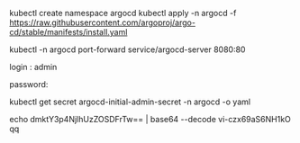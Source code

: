 <!-- quick start -->

kubectl create namespace argocd
kubectl apply -n argocd -f https://raw.githubusercontent.com/argoproj/argo-cd/stable/manifests/install.yaml

<!-- open port -->

kubectl -n argocd port-forward service/argocd-server 8080:80

<!-- initial credentials -->

login : admin

password:

kubectl get secret argocd-initial-admin-secret -n argocd -o yaml

<!--  decode password from base 64 -->

echo dmktY3p4NjlhUzZOSDFrTw== | base64 --decode
vi-czx69aS6NH1kO
qq
